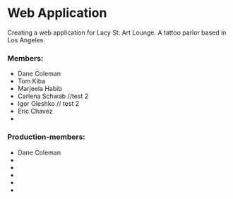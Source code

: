 # Web Application
  Creating a web application for Lacy St. Art Lounge. A tattoo parlor based in Los Angeles


### Members:
- Dane Coleman
- Tom Kiba
- Marjeela Habib 
- Carlena Schwab //test 2
- Igor Oleshko // test 2
- Eric Chavez
-


### Production-members:
- Dane Coleman
-
-
-
-
-


